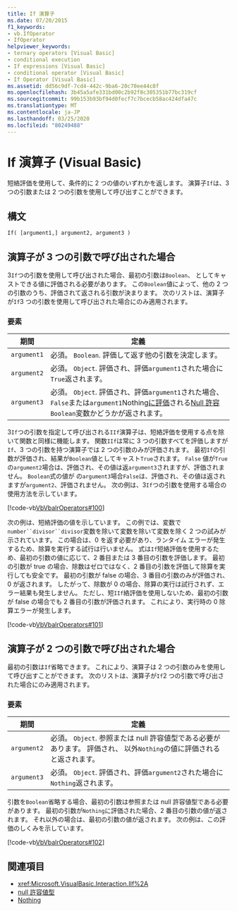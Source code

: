 ```yaml
---
title: If 演算子
ms.date: 07/20/2015
f1_keywords:
- vb.IfOperator
- IfOperator
helpviewer_keywords:
- ternary operators [Visual Basic]
- conditional execution
- If expressions [Visual Basic]
- conditional operator [Visual Basic]
- If Operator [Visual Basic]
ms.assetid: dd56c9df-7cd4-442c-9ba6-20c70ee44c8f
ms.openlocfilehash: 3b45a5afe331bd00c2b92f8c305351b77bc319cf
ms.sourcegitcommit: 99b153b93bf94d0fecf7c7bcecb58ac424dfa47c
ms.translationtype: MT
ms.contentlocale: ja-JP
ms.lasthandoff: 03/25/2020
ms.locfileid: "80249488"
---
```

# <a name="if-operator-visual-basic"></a>If 演算子 (Visual Basic)

短絡評価を使用して、条件的に 2 つの値のいずれかを返します。 演算子`If`は、3 つの引数または 2 つの引数を使用して呼び出すことができます。

## <a name="syntax"></a>構文

```vb
If( [argument1,] argument2, argument3 )
```

## <a name="if-operator-called-with-three-arguments"></a>演算子が 3 つの引数で呼び出された場合

3`If`つの引数を使用して呼び出された場合、最初の引数は`Boolean`、 としてキャストできる値に評価される必要があります。 この`Boolean`値によって、他の 2 つの引数のうち、評価されて返される引数が決まります。 次のリストは、演算子が`If`3 つの引数を使用して呼び出された場合にのみ適用されます。

### <a name="parts"></a>要素

|期間|定義|
|---|---|
|`argument1`|必須。 `Boolean`. 評価して返す他の引数を決定します。|
|`argument2`|必須。 `Object`. 評価され、評価`argument1`された場合に`True`返されます。|
|`argument3`|必須。 `Object`. 評価され、評価`argument1`された場合、`False`または`argument1`Nothing[に評価](../../../visual-basic/language-reference/nothing.md)される[Null 許容](../../../visual-basic/programming-guide/language-features/data-types/nullable-value-types.md)`Boolean`変数かどうかが返されます。|

3`If`つの引数を指定して呼び出される`IIf`演算子は、短絡評価を使用する点を除いて関数と同様に機能します。 関数`IIf`は常に 3 つの引数すべてを評価しますが`If`、3 つの引数を持つ演算子では 2 つの引数のみが評価されます。 最初`If`の引数が評価され、結果が`Boolean`値としてキャスト`True`されます。 `False` 値が`True`の`argument2`場合は、評価され、その値は返`argument3`されますが、評価されません。 `Boolean`式の値が の`argument3`場合`False`は、評価され、その値は返されますが`argument2`、評価されません。 次の例は、3`If`つの引数を使用する場合の使用方法を示しています。

[!code-vb[VbVbalrOperators#100](~/samples/snippets/visualbasic/VS_Snippets_VBCSharp/VbVbalrOperators/VB/Class4.vb#100)]

次の例は、短絡評価の値を示しています。 この例では、変数で`number``divisor``divisor`変数を除いて変数を除いて変数を除く 2 つの試みが示されています。 この場合は、0 を返す必要があり、ランタイム エラーが発生するため、除算を実行する試行は行いません。 式は`If`短絡評価を使用するため、最初の引数の値に応じて、2 番目または 3 番目の引数を評価します。 最初の引数が true の場合、除数はゼロではなく、2 番目の引数を評価して除算を実行しても安全です。 最初の引数が false の場合、3 番目の引数のみが評価され、0 が返されます。 したがって、除数が 0 の場合、除算の実行は試行されず、エラー結果も発生しません。 ただし、短`IIf`絡評価を使用しないため、最初の引数が false の場合でも 2 番目の引数が評価されます。 これにより、実行時の 0 除算エラーが発生します。

[!code-vb[VbVbalrOperators#101](~/samples/snippets/visualbasic/VS_Snippets_VBCSharp/VbVbalrOperators/VB/Class4.vb#101)]

## <a name="if-operator-called-with-two-arguments"></a>演算子が 2 つの引数で呼び出された場合

最初の引数は`If`省略できます。 これにより、演算子は 2 つの引数のみを使用して呼び出すことができます。 次のリストは、演算子が`If`2 つの引数で呼び出された場合にのみ適用されます。

### <a name="parts"></a>要素

|期間|定義|
|---|---|
|`argument2`|必須。 `Object`. 参照または null 許容値型である必要があります。 評価され、 以外`Nothing`の値に評価されると返されます。|
|`argument3`|必須。 `Object`. 評価され、評価`argument2`された場合に`Nothing`返されます。|

引数を`Boolean`省略する場合、最初の引数は参照または null 許容値型である必要があります。 最初の引数が`Nothing`に評価された場合、2 番目の引数の値が返されます。 それ以外の場合は、最初の引数の値が返されます。 次の例は、この評価のしくみを示しています。

[!code-vb[VbVbalrOperators#102](~/samples/snippets/visualbasic/VS_Snippets_VBCSharp/VbVbalrOperators/VB/Class4.vb#102)]

## <a name="see-also"></a>関連項目

- <xref:Microsoft.VisualBasic.Interaction.IIf%2A>
- [null 許容値型](../../programming-guide/language-features/data-types/nullable-value-types.md)
- [Nothing](../nothing.md)
